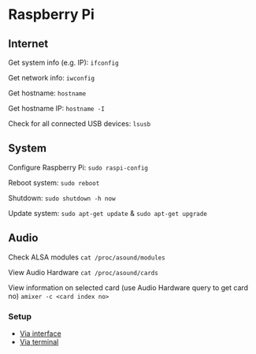 # Raspberry Pi


## Internet
Get system info (e.g. IP): `ifconfig`

Get network info: `iwconfig`

Get hostname: `hostname`

Get hostname IP: `hostname -I`

Check for all connected USB devices: `lsusb`

## System

Configure Raspberry Pi: `sudo raspi-config`

Reboot system: `sudo reboot`

Shutdown: `sudo shutdown -h now`

Update system: `sudo apt-get update` & `sudo apt-get upgrade`

## Audio

Check ALSA modules `cat /proc/asound/modules`

View Audio Hardware `cat /proc/asound/cards`

View information on selected card (use Audio Hardware query to get card no) `amixer -c <card index no>`




### Setup
- [Via interface](http://youtu.be/sXDqMapgU_M)
- [Via terminal](http://www.maketecheasier.com/setup-wifi-on-raspberry-pi/)

